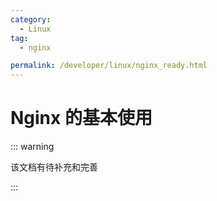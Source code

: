 ```yaml
---
category:
  - Linux
tag:
  - nginx

permalink: /developer/linux/nginx_ready.html
---
```


# Nginx 的基本使用

::: warning

该文档有待补充和完善

:::
